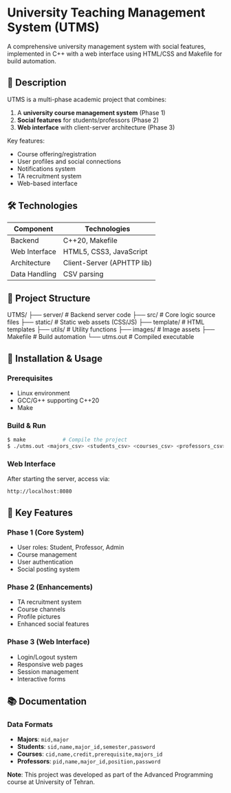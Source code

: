 
# University Teaching Management System (UTMS)


A comprehensive university management system with social features, implemented in C++ with a web interface using HTML/CSS and Makefile for build automation.

## 📝 Description

UTMS is a multi-phase academic project that combines:
1. A **university course management system** (Phase 1)
2. **Social features** for students/professors (Phase 2)
3. **Web interface** with client-server architecture (Phase 3)

Key features:
- Course offering/registration
- User profiles and social connections
- Notifications system
- TA recruitment system
- Web-based interface

## 🛠️ Technologies

| Component       | Technologies               |
|-----------------|----------------------------|
| Backend         | C++20, Makefile            |
| Web Interface   | HTML5, CSS3, JavaScript    |
| Architecture   | Client-Server (APHTTP lib) |
| Data Handling  | CSV parsing                |

## 📂 Project Structure


UTMS/
├── server/        # Backend server code
├── src/           # Core logic source files
├── static/        # Static web assets (CSS/JS)
├── template/      # HTML templates
├── utils/         # Utility functions
├── images/        # Image assets
├── Makefile       # Build automation
└── utms.out       # Compiled executable


## 🚀 Installation & Usage

### Prerequisites
- Linux environment
- GCC/G++ supporting C++20
- Make

### Build & Run
```sh
$ make            # Compile the project
$ ./utms.out <majors_csv> <students_csv> <courses_csv> <professors_csv>
```

### Web Interface
After starting the server, access via:
```
http://localhost:8080
```

## 🌟 Key Features

### Phase 1 (Core System)
- User roles: Student, Professor, Admin
- Course management
- User authentication
- Social posting system

### Phase 2 (Enhancements)
- TA recruitment system
- Course channels
- Profile pictures
- Enhanced social features

### Phase 3 (Web Interface)
- Login/Logout system
- Responsive web pages
- Session management
- Interactive forms

## 📚 Documentation


### Data Formats
- **Majors**: `mid,major`
- **Students**: `sid,name,major_id,semester,password`
- **Courses**: `cid,name,credit,prerequisite,majors_id`
- **Professors**: `pid,name,major_id,position,password`


**Note**: This project was developed as part of the Advanced Programming course at University of Tehran.


